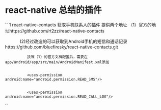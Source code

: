 # react-native 总结的插件
``
 1 react-native-contacts 获取手机联系人的插件
 提供两个地址  （1）官方的地址https://github.com/rt2zz/react-native-contacts   
 
              (2)经过改造的可以获取到Android手机的短信和通话记录https://github.com/bluefiresky/react-native-contacts.git      
              
              按照（1）的官方文档配置后，需要在app/android/app/src/main/AndroidManifest.xml添加    
                 
                 
              <uses-permission android:name="android.permission.READ_SMS"/>   
                   
                   
              <uses-permission android:name="android.permission.READ_CALL_LOG"/>
``
